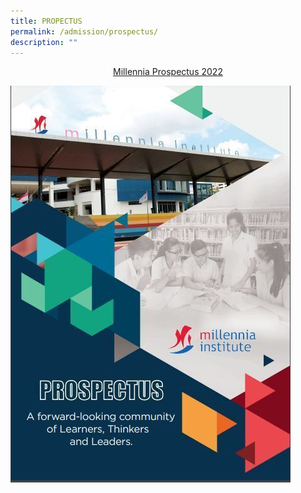 ```yaml
---
title: PROPECTUS
permalink: /admission/prospectus/
description: ""
---
```

<p style="text-align: center;"><a href="/files/MI_Prospectus20229Feb.pdf" target="_blank" rel="noopener">Millennia Prospectus 2022</a></p>
<a href="/files/MI_Prospectus20229Feb.pdf" target="_blank" rel="noopener"><img src="/images/prospectus.jpg"></a>